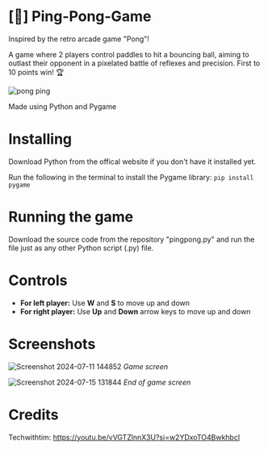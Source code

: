 # [🏓] Ping-Pong-Game
Inspired by the retro arcade game "Pong"!

A game where 2 players control paddles to hit a bouncing ball, aiming to outlast their opponent in a pixelated battle of reflexes and precision. First to 10 points win! 🏆

![pong ping](https://github.com/JAW-05/Ping-Pong-Game/assets/174991311/7634e382-381f-4db9-93ec-69e6d2de1a4b)


Made using Python and Pygame 
# Installing
Download Python from the offical website if you don't have it installed yet.

Run the following in the terminal to install the Pygame library: `pip install pygame`

# Running the game
Download the source code from the repository "pingpong.py" and run the file just as any other Python script (.py) file.

# Controls 
* **For left player:** Use **W** and **S** to move up and down
* **For right player:** Use **Up** and **Down** arrow keys to move up and down

# Screenshots

![Screenshot 2024-07-11 144852](https://github.com/user-attachments/assets/9003bc5c-be28-421b-973d-c49a84825b18)
*Game screen*

![Screenshot 2024-07-15 131844](https://github.com/user-attachments/assets/47bf9543-22dc-4716-a2cb-b5bee05e0de3)
*End of game screen*

# Credits 
Techwithtim: 
https://youtu.be/vVGTZlnnX3U?si=w2YDxoTO4Bwkhbcl
